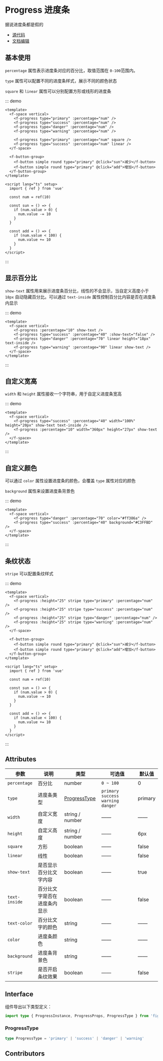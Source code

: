 # Progress 进度条

据说进度条都是假的

- [源代码](https://github.com/FightingDesign/fighting-design/tree/master/packages/fighting-design/progress)
- [文档编辑](https://github.com/FightingDesign/fighting-design/blob/master/docs/docs/components/progress.md)

## 基本使用

`percentage` 属性表示进度条对应的百分比，取值范围在 `0-100`范围内。

`type` 属性可以配置不同的进度条样式，展示不同的颜色状态

`square` 和 `linear` 属性可以分别配置方形或线形的进度条

::: demo

```vue
<template>
  <f-space vertical>
    <f-progress type="primary" :percentage="num" />
    <f-progress type="success" :percentage="num" />
    <f-progress type="danger" :percentage="num" />
    <f-progress type="warning" :percentage="num" />

    <f-progress type="primary" :percentage="num" square />
    <f-progress type="success" :percentage="num" linear />
  </f-space>

  <f-button-group>
    <f-button simple round type="primary" @click="sun">减少</f-button>
    <f-button simple round type="primary" @click="add">增加</f-button>
  </f-button-group>
</template>

<script lang="ts" setup>
  import { ref } from 'vue'

  const num = ref(10)

  const sun = () => {
    if (num.value > 0) {
      num.value -= 10
    }
  }

  const add = () => {
    if (num.value < 100) {
      num.value += 10
    }
  }
</script>
```

:::

## 显示百分比

`show-text` 属性用来展示进度条百分比，线性的不会显示，当自定义高度小于 `18px` 自动隐藏百分比。可以通过 `text-inside` 属性控制百分比内容是否在进度条内显示

::: demo

```vue
<template>
  <f-space vertical>
    <f-progress :percentage="10" show-text />
    <f-progress type="success" :percentage="40" :show-text="false" />
    <f-progress type="danger" :percentage="70" linear height="18px" text-inside />
    <f-progress type="warning" :percentage="90" linear show-text />
  </f-space>
</template>
```

:::

## 自定义宽高

`width` 和 `height` 属性接收一个字符串，用于自定义进度条宽高

::: demo

```vue
<template>
  <f-space vertical>
    <f-progress type="success" :percentage="40" width="100%" height="20px" show-text text-inside />
    <f-progress :percentage="10" width="360px" height="27px" show-text />
  </f-space>
</template>
```

:::

## 自定义颜色

可以通过 `color` 属性设置进度条的颜色，会覆盖 `type` 属性对应的颜色

`background` 属性来设置进度条背景色

::: demo

```vue
<template>
  <f-space vertical>
    <f-progress type="danger" :percentage="70" color="#ff386a" />
    <f-progress type="success" :percentage="40" background="#C3FFBD" />
  </f-space>
</template>
```

:::

## 条纹状态

`stripe` 可以配置条纹样式

::: demo

```vue
<template>
  <f-space vertical>
    <f-progress :height="25" stripe type="primary" :percentage="num" />
    <f-progress :height="25" stripe type="success" :percentage="num" />
    <f-progress :height="25" stripe type="danger" :percentage="num" />
    <f-progress :height="25" stripe type="warning" :percentage="num" />
  </f-space>

  <f-button-group>
    <f-button simple round type="primary" @click="sun">减少</f-button>
    <f-button simple round type="primary" @click="add">增加</f-button>
  </f-button-group>
</template>

<script lang="ts" setup>
  import { ref } from 'vue'

  const num = ref(10)

  const sun = () => {
    if (num.value > 0) {
      num.value -= 10
    }
  }

  const add = () => {
    if (num.value < 100) {
      num.value += 10
    }
  }
</script>
```

:::

## Attributes

| 参数          | 说明                         | 类型                                     | 可选值                                 | 默认值  |
| ------------- | ---------------------------- | ---------------------------------------- | -------------------------------------- | ------- |
| `percentage`  | 百分比                       | number                                   | `0 ~ 100`                              | 0       |
| `type`        | 进度条类型                   | <a href="#progresstype">ProgressType</a> | `primary` `success` `warning` `danger` | primary |
| `width`       | 自定义宽度                   | string / number                          | ——                                     | ——      |
| `height`      | 自定义高度                   | string / number                          | ——                                     | 6px     |
| `square`      | 方形                         | boolean                                  | ——                                     | false   |
| `linear`      | 线性                         | boolean                                  | ——                                     | false   |
| `show-text`   | 是否显示百分比文字内容       | boolean                                  | ——                                     | true    |
| `text-inside` | 百分比文字是否在进度条内显示 | boolean                                  | ——                                     | false   |
| `text-color`  | 百分比文字的颜色             | string                                   | ——                                     | ——      |
| `color`       | 进度条颜色                   | string                                   | ——                                     | ——      |
| `background`  | 进度条背景色                 | string                                   | ——                                     | ——      |
| `stripe`      | 是否开启条纹效果             | boolean                                  | ——                                     | false   |

## Interface

组件导出以下类型定义：

```ts
import type { ProgressInstance, ProgressProps, ProgressType } from 'fighting-design'
```

### ProgressType

```ts
type ProgressType = 'primary' | 'success' | 'danger' | 'warning'
```

## Contributors

<a href="https://github.com/Tyh2001" target="_blank">
  <f-avatar round src="https://avatars.githubusercontent.com/u/73180970?v=4" />
</a>

<a href="https://github.com/ding139725" target="_blank">
  <f-avatar round src="https://avatars.githubusercontent.com/u/48934746?v=4" />
</a>

<a href="https://github.com/lzyaom" target="_blank">
  <f-avatar round src="https://avatars.githubusercontent.com/u/26430638?v=4" />
</a>
